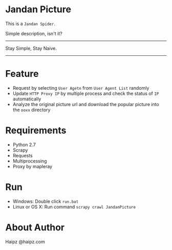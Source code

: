 # Jandan Picture

This is a `Jandan Spider`.

Simple description, isn't it?

* * *

Stay Simple, Stay Naive.

* * *

# Feature

*   Request by selecting `User Agetn` from `User Agent List` randomly
*   Update `HTTP Proxy IP` by multiple process and check the status of `IP` automatically
*   Analyze the original picture url and download the popular picture into the `ooxx` directory

# Requirements

*   Python 2.7
*   Scrapy
*   Requests
*   Multiprocessing
*   Proxy by mapleray

# Run

*   Windows: Double click `run.bat`
*   Linux or OS X: Run command `scrapy crawl JandanPicture`

# About Author

Haipz @haipz.com